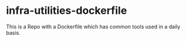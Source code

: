 # infra-utilities-dockerfile
This is a Repo with a Dockerfile which has common tools used in a daily basis.
